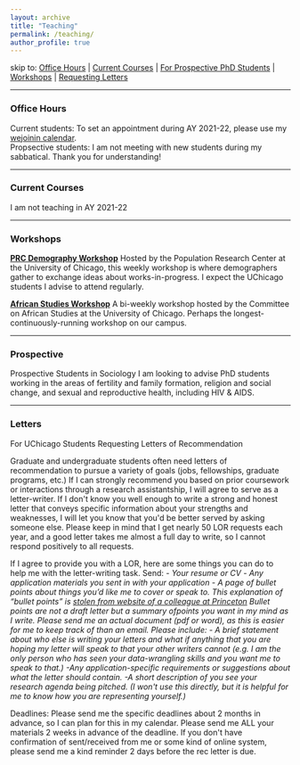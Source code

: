 ```yaml
---
layout: archive
title: "Teaching"
permalink: /teaching/
author_profile: true
---
```

skip to: [Office Hours](#calendar) | [Current Courses](#courses) | [For Prospective PhD Students](#prospective) | [Workshops](#workshops) | [Requesting Letters](#letters)


_____
### Office Hours
Current students: To set an appointment during AY 2021-22, please use my [wejoinin calendar](https://www.wejoinin.com/sheets/cvllm).
<br>
Propsective students: I am not meeting with new students during my sabbatical. Thank you for understanding!

_____
### Current Courses
I am not teaching in AY 2021-22 

_____
### Workshops
  [**PRC Demography Workshop**](https://voices.uchicago.edu/popcenter/workshops/demography-workshop/) Hosted by the Population Research Center at the University of Chicago, this weekly workshop is where demographers gather to exchange ideas about works-in-progress. I expect the UChicago students I advise to attend regularly.
  
  [**African Studies Workshop**](https://africanstudies.uchicago.edu/news/current-schedule/) A bi-weekly workshop hosted by the Committee on African Studies at the University of Chicago. Perhaps the longest-continuously-running workshop on our campus.
  
_____
### Prospective
Prospective Students in Sociology
I am looking to advise PhD students working in the areas of fertility and family formation, religion and social change, and sexual and reproductive health, including HIV & AIDS. 
  
_____
### Letters
For UChicago Students Requesting Letters of Recommendation 

Graduate and undergraduate students often need letters of recommendation to pursue a variety of goals (jobs, fellowships, graduate programs, etc.) If I can strongly recommend you based on prior coursework or interactions through a research assistantship, I will agree to serve as a letter-writer. If I don't know you well enough to write a strong and honest letter that conveys specific information about your strengths and weaknesses, I will let you know that you'd be better served by asking someone else. Please keep in mind that I get nearly 50 LOR requests each year, and a good letter takes me almost a full day to write, so I cannot respond positively to all requests. 

If I agree to provide you with a LOR, here are some things you can do to help me with the letter-writing task. Send: 
*- Your resume or CV* 
*- Any application materials you sent in with your application*
*- A page of bullet points about things you’d like me to cover or speak to. This explanation of “bullet points” is [stolen from website of a colleague at Princeton](https://scholar.princeton.edu/bstewart/recommendation) Bullet points are not a draft letter but a summary ofpoints you want in my mind as I write. Please send me an actual document (pdf or word), as this is easier for me to keep track of than an email. Please include:*
  *- A brief statement about who else is writing your letters and what if anything that you are hoping my letter will speak to that your other writers cannot (e.g. I am the only person who has seen your data-wrangling skills and you want me to speak to that.)*
  *-Any application-specific requirements or suggestions about what the letter should contain.*
  *-A short description of you see your research agenda being pitched.  (I won't use this directly, but it is helpful for me to know how you are representing yourself.)*
 
Deadlines:
Please send me the specific deadlines about 2 months in advance, so I can plan for this in my calendar.
Please send me ALL your materials 2 weeks in advance of the deadline.
If you don't have confirmation of sent/received from me or some kind of online system, please send me a kind reminder 2 days before the rec letter is due.